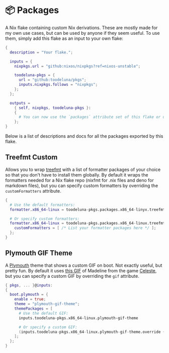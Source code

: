 # 📦 Packages

A Nix flake containing custom Nix derivations. These are mostly made for my own
use cases, but can be used by anyone if they seem useful. To use them, simply
add this flake as an input to your own flake:

```nix
{
  description = "Your flake.";

  inputs = {
    nixpkgs.url = "github:nixos/nixpkgs?ref=nixos-unstable";

    toodeluna-pkgs = {
      url = "github:toodeluna/pkgs";
      inputs.nixpkgs.follows = "nixpkgs";
    };
  };

  outputs =
    { self, nixpkgs, toodeluna-pkgs }:
    {
      # You can now use the `packages` attribute set of this flake or use one of the `overlays` attributes to add all the packages to your nixpkgs instance.
    };
}
```

Below is a list of descriptions and docs for all the packages exported by this
flake.

## Treefmt Custom

Allows you to wrap [treefmt](https://treefmt.com/latest/) with a list of
formatter packages of your choice so that you don't have to install them
globally. By default it wraps the formatters needed for a Nix flake repo (nixfmt
for .nix files and deno for markdown files), but you can specify custom
formatters by overriding the `customFormatters` attribute.

```nix
{
  # Use the default formatters:
  formatter.x86_64-linux = toodeluna-pkgs.packages.x86_64-linyx.treefmt-custom;

  # Or specify custom formatters:
  formatter.x86_64-linux = toodeluna-pkgs.packages.x86_64-linux.treefmt-custom.override {
    customFormatters = [ /* List your formatter packages here */ ];
  };
}
```

## Plymouth GIF Theme

A [Plymouth](https://www.freedesktop.org/wiki/Software/Plymouth/) theme that
shows a custom GIF on boot. Not exactly useful, but pretty fun. By default it
uses [this GIF](./plymouth-gif-theme/bounce.gif) of Madeline from the game
[Celeste](https://www.celestegame.com/), but you can specify a custom GIF by
overriding the `gif` attribute.

```nix
{ pkgs, ... }@inputs:
{
  boot.plymouth = {
    enable = true;
    theme = "plymouth-gif-theme";
    themePackages = [
      # Use the default GIF:
      inputs.toodeluna-pkgs.x86_64-linux.plymouth-gif-theme

      # Or specify a custom GIF:
      (inputs.toodeluna-pkgs.x86_64-linux.plymouth-gif-theme.override { gif = ./path/to/custom/file.gif })
    ];
  };
}
```
